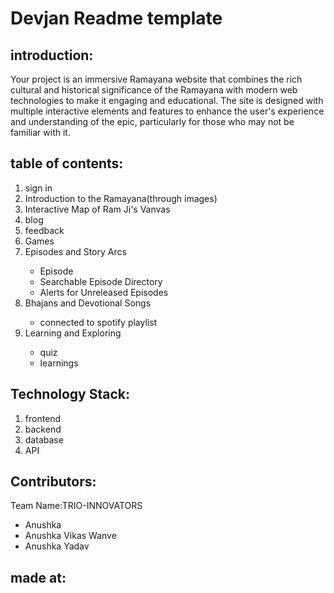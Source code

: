 <h1>Devjan Readme template</h1>
<h2>introduction:</h2>
<p>Your project is an immersive Ramayana website that combines the rich cultural and historical 
  significance of the Ramayana with modern web technologies to make it engaging and educational. 
  The site is designed with multiple interactive elements and features to enhance the user's
  experience and understanding of the epic, particularly for those who may not be familiar with it.</p>
  <h2>table of contents:</h2>
  <ol>
    <li>sign in</li>
    <li>Introduction to the Ramayana(through images)</li>
    <li>Interactive Map of Ram Ji's Vanvas</li>
    <li>blog</li>
    <li>feedback</li>
    <li>Games</li>
    <li>Episodes and Story Arcs</li>
    <ul>
     <li> Episode</li>
      <li>Searchable Episode Directory</li>
    <li>Alerts for Unreleased Episodes </li>
    </ul>
    <li>Bhajans and Devotional Songs</li>
    <ul>
      <li>connected to spotify playlist</li>
    </ul>
    <li>Learning and Exploring</li>
    <ul>
      <li>quiz</li>
      <li>learnings</li>
    </ul>
  </ol>
  <h2>Technology Stack:</h2>
  <ol>
    <li>frontend</li>
    <li>backend</li>
    <li>database</li>
    <li>API</li>
  </ol>
  <h2>Contributors:</h2>
  <p>Team Name:TRIO-INNOVATORS</p>
  <UL>
    <LI>Anushka</LI>
    <li>Anushka Vikas Wanve</li>
    <LI>Anushka Yadav</LI>
  </UL>
  <h2>made at:</h2>
